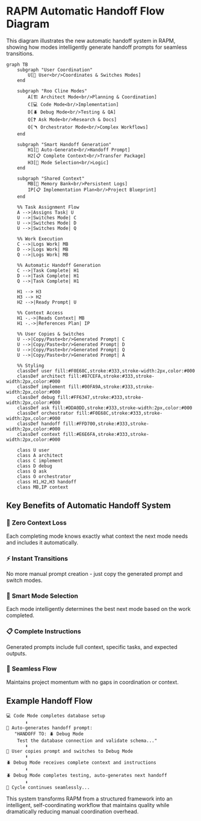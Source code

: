 # RAPM Automatic Handoff Flow Diagram

This diagram illustrates the new automatic handoff system in RAPM, showing how modes intelligently generate handoff prompts for seamless transitions.

```mermaid
graph TB
    subgraph "User Coordination"
        U[👤 User<br/>Coordinates & Switches Modes]
    end

    subgraph "Roo Cline Modes"
        A[🏗️ Architect Mode<br/>Planning & Coordination]
        C[💻 Code Mode<br/>Implementation]
        D[🪲 Debug Mode<br/>Testing & QA]
        Q[❓ Ask Mode<br/>Research & Docs]
        O[🪃 Orchestrator Mode<br/>Complex Workflows]
    end

    subgraph "Smart Handoff Generation"
        H1[🤖 Auto-Generate<br/>Handoff Prompt]
        H2[📋 Complete Context<br/>Transfer Package]
        H3[🎯 Mode Selection<br/>Logic]
    end

    subgraph "Shared Context"
        MB[📝 Memory Bank<br/>Persistent Logs]
        IP[📋 Implementation Plan<br/>Project Blueprint]
    end

    %% Task Assignment Flow
    A -->|Assigns Task| U
    U -->|Switches Mode| C
    U -->|Switches Mode| D
    U -->|Switches Mode| Q

    %% Work Execution
    C -->|Logs Work| MB
    D -->|Logs Work| MB
    Q -->|Logs Work| MB

    %% Automatic Handoff Generation
    C -->|Task Complete| H1
    D -->|Task Complete| H1
    Q -->|Task Complete| H1

    H1 --> H3
    H3 --> H2
    H2 -->|Ready Prompt| U

    %% Context Access
    H1 -.->|Reads Context| MB
    H1 -.->|References Plan| IP

    %% User Copies & Switches
    U -->|Copy/Paste<br/>Generated Prompt| C
    U -->|Copy/Paste<br/>Generated Prompt| D
    U -->|Copy/Paste<br/>Generated Prompt| Q
    U -->|Copy/Paste<br/>Generated Prompt| A

    %% Styling
    classDef user fill:#F0E68C,stroke:#333,stroke-width:2px,color:#000
    classDef architect fill:#87CEFA,stroke:#333,stroke-width:2px,color:#000
    classDef implement fill:#00FA9A,stroke:#333,stroke-width:2px,color:#000
    classDef debug fill:#FF6347,stroke:#333,stroke-width:2px,color:#000
    classDef ask fill:#DDA0DD,stroke:#333,stroke-width:2px,color:#000
    classDef orchestrator fill:#F0E68C,stroke:#333,stroke-width:2px,color:#000
    classDef handoff fill:#FFD700,stroke:#333,stroke-width:2px,color:#000
    classDef context fill:#E6E6FA,stroke:#333,stroke-width:2px,color:#000

    class U user
    class A architect
    class C implement
    class D debug
    class Q ask
    class O orchestrator
    class H1,H2,H3 handoff
    class MB,IP context
```

## Key Benefits of Automatic Handoff System

### 🚀 **Zero Context Loss**
Each completing mode knows exactly what context the next mode needs and includes it automatically.

### ⚡ **Instant Transitions** 
No more manual prompt creation - just copy the generated prompt and switch modes.

### 🎯 **Smart Mode Selection**
Each mode intelligently determines the best next mode based on the work completed.

### 📋 **Complete Instructions**
Generated prompts include full context, specific tasks, and expected outputs.

### 🔄 **Seamless Flow**
Maintains project momentum with no gaps in coordination or context.

## Example Handoff Flow

```
💻 Code Mode completes database setup
       ⬇️
🤖 Auto-generates handoff prompt:
   "HANDOFF TO: 🪲 Debug Mode
    Test the database connection and validate schema..."
       ⬇️
👤 User copies prompt and switches to Debug Mode
       ⬇️
🪲 Debug Mode receives complete context and instructions
       ⬇️
🪲 Debug Mode completes testing, auto-generates next handoff
       ⬇️
🔄 Cycle continues seamlessly...
```

This system transforms RAPM from a structured framework into an intelligent, self-coordinating workflow that maintains quality while dramatically reducing manual coordination overhead.